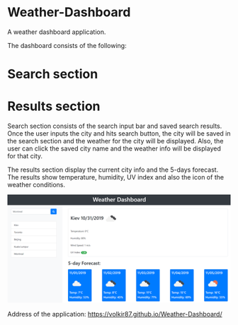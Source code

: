 # Weather-Dashboard

A weather dashboard application.

The dashboard consists of the following: 

# Search section
# Results section

Search section consists of the search input bar and saved search results. Once the user inputs the city and hits search button, the city will be saved in the search section and the weather for the city will be displayed. Also, the user can click the saved city name and the weather info will be displayed for that city.  

The results section display the current city info and the 5-days forecast. The results show temperature, humidity, UV index and also the icon of the weather conditions.

![screenshot](assets/images/Weather-Dashboard-screenshot.PNG)

Address of the application:
https://volkir87.github.io/Weather-Dashboard/

